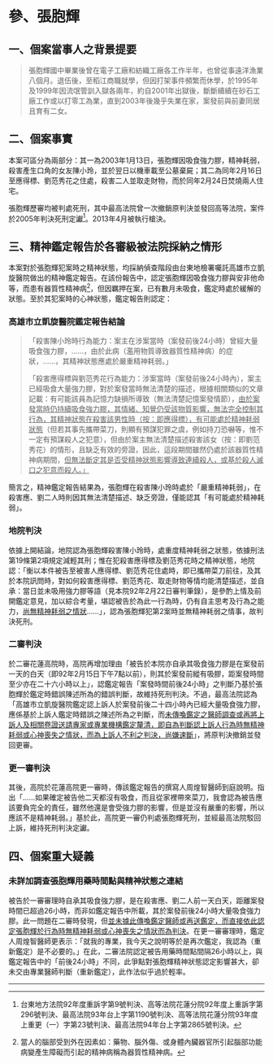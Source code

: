 # 參、張胞輝

## 一、個案當事人之背景提要

> 張胞輝國中畢業後曾在電子工廠和紡織工廠各工作半年，也曾從事遠洋漁業八個月。退伍後，至稻江商職就學，但因打架事件頻繁而休學，於1995年及1999年因流氓管訓入獄各兩年，約自2001年出獄後，斷斷續續在砂石工廠工作或以打零工為業，直到2003年後幾乎失業在家，案發前與前妻同居且育有二女。

## 二、個案事實

本案可區分為兩部分：其一為2003年1月13日，張胞輝因吸食強力膠，精神耗弱，殺害產生口角的女友陳小玲，並於翌日以機車載至公墓棄屍；其二為同年2月16日至應得標、劉范秀花之住處，殺害二人並取走財物，而於同年2月24日焚燒兩人住宅。

張胞輝歷審均被判處死刑，其中最高法院曾一次撤銷原判決並發回高等法院，案件於2005年判決死刑定讞[^30]。2013年4月被執行槍決。

## 三、精神鑑定報告於各審級被法院採納之情形

本案對於張胞輝犯案時之精神狀態，均採納偵查階段由台東地檢署囑託高雄市立凱旋醫院做出的精神鑑定報告。在該份報告中，認定張胞輝因吸食強力膠與安非他命等，而患有器質性精神病[^31]，但因羈押在案，已有數月未吸食，鑑定時處於緩解的狀態。至於其犯案時的心神狀態，鑑定報告則認定：

### 高雄市立凱旋醫院鑑定報告結論

> 「殺害陳小玲時行為能力：案主在涉案當時（案發前後24小時）曾經大量吸食強力膠，……，由於此病（濫用物質導致器質性精神病）的症狀，……，其精神狀態應處於嚴重精神耗弱。」
>
> 「殺害應得標與劉范秀花行為能力：涉案當時（案發前後24小時內），案主已經吸食大量強力膠，對於案發當時無法清楚的描述，根據相關類似的文章記載：有可能該員為記憶力缺損所導致（無法清楚記憶案發情節），<u>由於案發當時仍持續吸食強力膠，其情緒、知覺仍受該物質影響，無法完全控制其行為，其精神狀態在殺害該男性時（按：即應得標），有可能處於精神耗弱狀態</u>（但若其事先攜帶菜刀，則顯有預謀犯罪之虞，例如持刀恐嚇等，惟不一定有預謀殺人之犯意），但由於案主無法清楚描述殺害該女（按：即劉范秀花）的情形，且缺乏有效的旁證，因此，這段期間雖然仍處於該器質性精神病期間，<u>但無法斷定其是否受精神狀態影響導致連續殺人，或基於殺人滅口之犯意而殺人。」</u>

簡言之，精神鑑定報告結果為，張胞輝在殺害陳小玲時處於「嚴重精神耗弱」，在殺害應、劉二人時則因其無法清楚描述、缺乏旁證，僅能認其「有可能處於精神耗弱」。

### 地院判決

依據上開結論，地院認為張胞輝殺害陳小玲時，處重度精神耗弱之狀態，依據刑法第19條第2項規定減輕其刑；惟在犯殺害應得標及劉范秀花時之精神狀態，地院認：「衡以本件被告至被害人應得標、劉范秀花住處時，即已攜帶菜刀前往，及其於本院訊問時，對如何殺害應得標、劉范秀花、取走財物等情均能清楚描述，並自承：當日並未吸用強力膠等語（見本院92年2月22日審判筆錄），是參酌上情及前開鑑定意見，加以綜合考量，堪認被告於為此一行為時，仍有自主思考及行為之能力，<u>尚無精神耗弱之情狀</u>……」，認為張胞輝犯第2案時並無精神耗弱之情事，故判決死刑。

### 二審判決

於二審花蓮高院時，高院再增加理由「被告於本院亦自承其吸食強力膠是在案發前一天的白天（即92年2月15日下午7點以前），則其於案發前縱有吸膠，距案發時間至少亦在二十六小時以上」，認鑑定報告「案發時間前後24小時」之判斷乃基於張胞輝於鑑定時錯誤陳述所為的錯誤判斷，故維持死刑判決。不過，最高法院認為「高雄市立凱旋醫院鑑定認上訴人於案發前後二十四小時內已經大量吸食強力膠，應係基於上訴人鑑定時錯誤之陳述所為之判斷，而<u>未傳喚鑑定之醫師調查或再將上訴人及相關卷證送請專家或專業機構鑑定釐清，即自為判斷認上訴人行為時無精神耗弱或心神喪失之情狀，而為上訴人不利之判決，尚嫌速斷</u>」，將原判決撤銷並發回更審。

### 更一審判決

其後，高院於花蓮高院更一審時，傳該鑑定報告的撰寫人周煌智醫師到庭說明。指出「……如果確定被告他二天都沒有吸食，而且從家裡帶來菜刀，我會認為被告應該要負完全的責任，雖然他還是會受強力膠的影響，但是並沒有嚴重的影響，所以應該不是精神耗弱。」基於此，高院更一審仍判處張胞輝死刑，並經最高法院駁回上訴，維持死刑判決定讞。

## 四、個案重大疑義

### 未詳加調查張胞輝用藥時間點與精神狀態之連結

被告於一審審理時自承其吸食強力膠，是在殺害應、劉二人前一天白天，距離案發時間已超過26小時，而非如鑑定報告中所載，其於案發前後24小時大量吸食強力膠。此一問題在二審時發現，但<u>並未據此傳喚鑑定醫師或再送鑑定，而直接依此認定張胞輝於行為時無精神耗弱或心神喪失之情狀而為判決</u>。在更一審審理時，鑑定人周煌智醫師更表示：「就我的專業，我今天之說明等於是再次鑑定，我認為（重新鑑定）是不必要的。」在此，二審法院認定被告用藥時間點間隔26小時以上，與鑑定報告中的「前後24小時」不同，此爭點對張胞輝精神狀態認定影響甚大，卻未交由專業醫師判斷（重新鑑定），此作法似乎過於輕率。

-----

[^30]: 台東地方法院92年度重訴字第9號判決、高等法院花蓮分院92年度上重訴字第296號判決、最高法院93年台上字第1190號判決、高等法院花蓮分院93年度上重更（一）字第23號判決、最高法院94年台上字第2865號判決。

[^31]: 當人的腦部受到外在因素如：藥物、腦外傷、或身體內臟器官所引起腦部功能病變產生障礙而引起的精神病稱為器質性精神病。